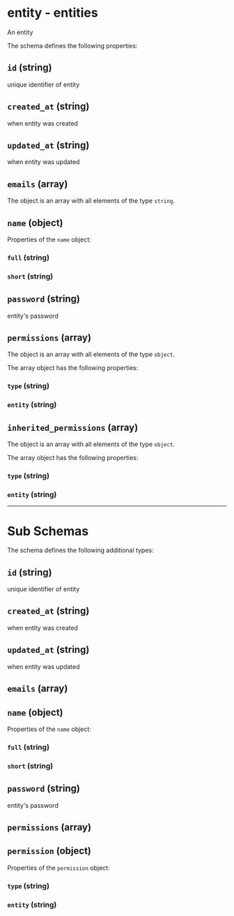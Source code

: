 # entity - entities

An entity

The schema defines the following properties:

## `id` (string)

unique identifier of entity

## `created_at` (string)

when entity was created

## `updated_at` (string)

when entity was updated

## `emails` (array)

The object is an array with all elements of the type `string`.

## `name` (object)

Properties of the `name` object:

### `full` (string)

### `short` (string)

## `password` (string)

entity's password

## `permissions` (array)

The object is an array with all elements of the type `object`.

The array object has the following properties:

### `type` (string)

### `entity` (string)

## `inherited_permissions` (array)

The object is an array with all elements of the type `object`.

The array object has the following properties:

### `type` (string)

### `entity` (string)

---

# Sub Schemas

The schema defines the following additional types:

## `id` (string)

unique identifier of entity

## `created_at` (string)

when entity was created

## `updated_at` (string)

when entity was updated

## `emails` (array)

## `name` (object)

Properties of the `name` object:

### `full` (string)

### `short` (string)

## `password` (string)

entity's password

## `permissions` (array)

## `permission` (object)

Properties of the `permission` object:

### `type` (string)

### `entity` (string)
